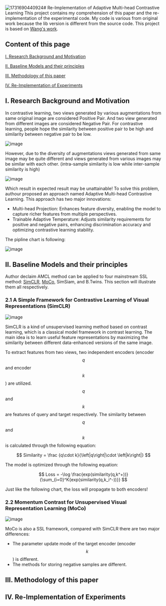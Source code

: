![1731690440924](https://github.com/user-attachments/assets/6ac56bea-d458-47b8-8c94-adaba22509f2)# Re-Implementation of Adaptive Multi-head Contrastive Learning
This project contains my comprehension of this paper and the re-implementation of the experimental code. My code is various from original work because the lib version is different from the source code. This project is based on [Wang's work](https://github.com/LeiWangR/cl).
## Content of this page
[I. Research Background and Motivation](#research-background-and-motivation)

[II. Baseline Models and their principles](#Baseline-Models-and-their-principles)

[III. Methodology of this paper](#Methodology-of-this-paper)

[IV. Re-Implementation of Experiments](#Re-Implementation-of-Experiments)

## I. Research Background and Motivation
In contrastive learning, two views generated by various augmentations from same original image are considered Positive Pair. And two view generated from different images are considered Negative Pair. For contrastive learning, people hope the similarity between positive pair to be high and similarity between negative pair to be low.

![image](https://github.com/user-attachments/assets/96e29daf-868e-460d-909b-2bd0c395cd5e)

However, due to the diversity of augmentations views generated from same image may be quite different and views generated from various images may be similar with each other. (intra-sample similarity is low while inter-sample similarity is high)

![image](https://github.com/user-attachments/assets/e9bdb487-78ef-4e45-ad42-d4c690b3acd5)

Which result in expected result may be unattainable! To solve this problem, authour proposed an approach named Adaptive Multi-head Contrastive Learning. This approach has two major innovations:
- Multi-head Projection: Enhances feature diversity, enabling the model to capture richer features from multiple perspectives.
- Trainable Adaptive Temperature: Adjusts similarity requirements for positive and negative pairs, enhancing discrimination accuracy and optimizing contrastive learning stability.

The pipline chart is following:

![image](https://github.com/user-attachments/assets/b2f66081-ca9a-4c2b-8973-56b51d00fb0a)


## II. Baseline Models and their principles
Author declaim AMCL method can be applied to four mainstream SSL method: [SimCLR](#2.1-A-Simple-Framework-for-Contrastive-Learning-of-Visual-Representations (SimCLR)), [MoCo](#2.2-Momentum-Contrast-for-Unsupervised-Visual-Representation-Learning (MoCo)), SimSiam, and B.Twins. This section will illustrate them all respectively.

### 2.1 A Simple Framework for Contrastive Learning of Visual Representations (SimCLR) 

![image](https://github.com/user-attachments/assets/3b58d5f5-922a-463d-bf0e-efb093bf8fcd)

SimCLR is a kind of unsupervised learning method based on contrast learning, which is a classical model framework in contrast learning. The main idea is to learn useful feature representations by maximizing the similarity between different data-enhanced versions of the same image.

To extract features from two views, two independent encoders (encoder $$q$$ and encoder $$k$$) are utilized. $$q$$ and $$k$$ are features of query and target respectively. The similarity between $$q$$ and $$k$$ is calculated through the following equation:

$$
Similarity = \frac {q\cdot k}{\left|q\right|\cdot \left|k\right|}
$$

The model is optimized through the following equation:

$$
Loss = -\log \frac{exp(similarity(q,k^+))}{\sum_{i=0}^K{exp(similarity(q,k_i^-))}}
$$

Just like the following chart, the loss will propagate to both encoders!

### 2.2 Momentum Contrast for Unsupervised Visual Representation Learning (MoCo)

![image](https://github.com/user-attachments/assets/02a425f4-2d55-49d5-a337-b7cfc0957e6d)

MoCo is also a SSL framework, compared with SimCLR there are two major differences:
- The parameter update mode of the target encoder (encoder $$k$$) is different.
- The methods for storing negative samples are different.

## III. Methodology of this paper

## IV. Re-Implementation of Experiments

